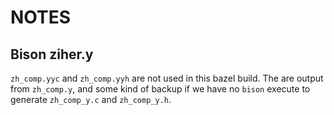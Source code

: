 # NOTES


## Bison ziher.y

`zh_comp.yyc` and `zh_comp.yyh` are not used in this bazel build.
The are output from `zh_comp.y`, and some kind of backup if we have no `bison` execute to generate `zh_comp_y.c` and `zh_comp_y.h`.
    
